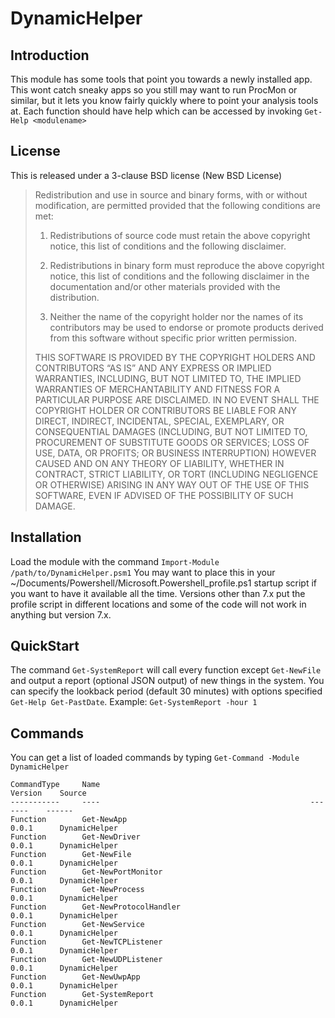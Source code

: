 # DynamicHelper
## Introduction
This module has some tools that point you towards a newly installed app.  This wont catch sneaky apps so you still may want to run ProcMon or similar, but it lets you know fairly quickly where to point your analysis tools at. Each function should have help which can be accessed by invoking ```Get-Help <modulename>```

## License
This is released under a 3-clause BSD license (New BSD License)

> Redistribution and use in source and binary forms, with or without modification, are permitted provided that the following conditions are met:
> 
> 1. Redistributions of source code must retain the above copyright notice, this list of conditions and the following disclaimer.
> 
> 2. Redistributions in binary form must reproduce the above copyright notice, this list of conditions and the following disclaimer in the documentation and/or other materials provided with the distribution.
> 
> 3. Neither the name of the copyright holder nor the names of its contributors may be used to endorse or promote products derived from this software without specific prior written permission.
> 
> THIS SOFTWARE IS PROVIDED BY THE COPYRIGHT HOLDERS AND CONTRIBUTORS “AS IS” AND ANY EXPRESS OR IMPLIED WARRANTIES, INCLUDING, BUT NOT LIMITED TO, THE IMPLIED WARRANTIES OF MERCHANTABILITY AND FITNESS FOR A PARTICULAR PURPOSE ARE DISCLAIMED. IN NO EVENT SHALL THE COPYRIGHT HOLDER OR CONTRIBUTORS BE LIABLE FOR ANY DIRECT, INDIRECT, INCIDENTAL, SPECIAL, EXEMPLARY, OR CONSEQUENTIAL DAMAGES (INCLUDING, BUT NOT LIMITED TO, PROCUREMENT OF SUBSTITUTE GOODS OR SERVICES; LOSS OF USE, DATA, OR PROFITS; OR BUSINESS INTERRUPTION) HOWEVER CAUSED AND ON ANY THEORY OF LIABILITY, WHETHER IN CONTRACT, STRICT LIABILITY, OR TORT (INCLUDING NEGLIGENCE OR OTHERWISE) ARISING IN ANY WAY OUT OF THE USE OF THIS SOFTWARE, EVEN IF ADVISED OF THE POSSIBILITY OF SUCH DAMAGE.

## Installation
Load the module with the command ```Import-Module /path/to/DynamicHelper.psm1```
You may want to place this in your ~/Documents/Powershell/Microsoft.Powershell_profile.ps1 startup script if you want to have it available all the time.  Versions other than 7.x put the profile script in different locations and some of the code will not work in anything but version 7.x.

## QuickStart
The command ```Get-SystemReport``` will call every function except ```Get-NewFile``` and output a report (optional JSON output) of new things in the system.  You can specify the lookback period (default 30 minutes) with options specified  ```Get-Help Get-PastDate```.  Example: ```Get-SystemReport -hour 1```

## Commands
You can get a list of loaded commands by typing ```Get-Command -Module DynamicHelper```  
```
CommandType     Name                                               Version    Source
-----------     ----                                               -------    ------
Function        Get-NewApp                                         0.0.1      DynamicHelper
Function        Get-NewDriver                                      0.0.1      DynamicHelper
Function        Get-NewFile                                        0.0.1      DynamicHelper
Function        Get-NewPortMonitor                                 0.0.1      DynamicHelper
Function        Get-NewProcess                                     0.0.1      DynamicHelper
Function        Get-NewProtocolHandler                             0.0.1      DynamicHelper
Function        Get-NewService                                     0.0.1      DynamicHelper
Function        Get-NewTCPListener                                 0.0.1      DynamicHelper
Function        Get-NewUDPListener                                 0.0.1      DynamicHelper
Function        Get-NewUwpApp                                      0.0.1      DynamicHelper
Function        Get-SystemReport                                   0.0.1      DynamicHelper
```

